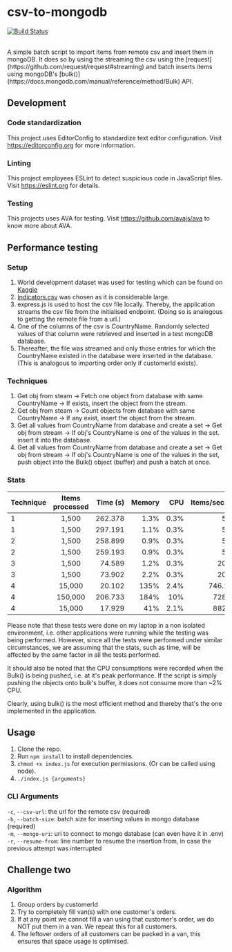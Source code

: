 # csv-to-mongodb
[![Build Status](https://www.travis-ci.com/harsilspatel/csv-to-mongodb.svg?token=yLgWGY7CNm621frWpHzZ&branch=master)](https://www.travis-ci.com/harsilspatel/csv-to-mongodb)

</br>
A simple batch script to import items from remote csv and insert them in mongoDB. It does so by using the streaming the csv using the [request](https://github.com/request/request#streaming) and batch inserts items using mongoDB's [bulk()](https://docs.mongodb.com/manual/reference/method/Bulk) API.

## Development
### Code standardization
This project uses EditorConfig to standardize text editor configuration.
Visit https://editorconfig.org for more information.

### Linting
This project employees ESLint to detect suspicious code in JavaScript files.
Visit https://eslint.org for details.

### Testing
This projects uses AVA for testing.
Visit https://github.com/avajs/ava to know more about AVA.

## Performance testing
### Setup
1. World development dataset was used for testing which can be found on [Kaggle](https://www.kaggle.com/worldbank/world-development-indicators)
2. [Indicators.csv](https://www.kaggle.com/worldbank/world-development-indicators#Indicators.csv) was chosen as it is considerable large.
3. express.js is used to host the csv file locally. Thereby, the application streams the csv file from the initialised endpoint. (Doing so is analogous to getting the remote file from a url.)
4. One of the columns of the csv is CountryName. Randomly selected values of that column were retrieved and inserted in a test mongoDB database.
5. Thereafter, the file was streamed and only those entries for which the CountryName existed in the database were inserted in the database. (This is analogous to importing order only if customerId exists).

### Techniques
1. Get obj from steam -> Fetch one object from database with same CountryName -> If exists, insert the object from the stream.
2. Get obj from steam -> Count objects from database with same CountryName -> If any exist, insert the object from the stream.
3. Get all values from CountryName from database and create a set -> Get obj from stream -> If obj's CountryName is one of the values in the set. insert it into the database.
4. Get all values from CountryName from database and create a set -> Get obj from stream -> If obj's CountryName is one of the values in the set, push object into the Bulk() object (buffer) and push a batch at once.

### Stats

| Technique     | Items processed | Time (s)  | Memory | CPU | Items/second | Links | Screenshot|
| ------------- |:-------------:| -----:|-----:| -----:| -----:|  -----:| -----:|
| 1 | 1,500     |    262.378 | 1.3% | 0.3% | 5.72 | [🔗](/performance-testing/test-4.11.29-AM-Indicators-1500.json) | [📸](/performance-testing/v1-1.png) |
| 1 | 1,500     |    297.191 | 1.1% | 0.3% | 5.05 | [🔗](/performance-testing/test-5.10.02-AM-Indicators-1500.json) | [📸](/performance-testing/v1-2.png) |
| 2 | 1,500     |    258.899 | 0.9% | 0.3% | 5.81 | [🔗](/performance-testing/test-5.17.45-AM-Indicators-1500.json) | [📸](/performance-testing/v2-1.png) |
| 2 | 1,500     |    259.193 | 0.9% | 0.3% | 5.79 | [🔗](/performance-testing/test-5.23.40-AM-Indicators-1500.json) | [📸](/performance-testing/v2-2.png) |
| 3 | 1,500     |    74.589 | 1.2% | 0.3% | 20.13| [🔗](/performance-testing/test-5.44.47-AM-Indicators-1500.json) | [📸](/performance-testing/v3-1.png) |
| 3 | 1,500     |    73.902 | 2.2% | 0.3% | 20.29 | [🔗](/performance-testing/test-5.46.13-AM-Indicators-1500.json) | [📸](/performance-testing/v3-2.png) |
| 4 | 15,000      |    20.102 |  135% | 2.4% | 746.226 | [🔗](/performance-testing/test-6.28.00-AM-Indicators-15000.json) | [📸](v4-1.png) |
| 4 | 150,000     |    206.733 | 184% | 10% | 728.15 | [🔗](/performance-testing/test-6.37.26-AM-Indicators-150000.json) | [📸](v4-2.png) |
| 4 | 15,000      |  17.929 | 41% | 2.1% | 882.35 | [🔗](/performance-testing/test-11.41.37-AM-Indicators-15000.json) | [📸](v4-3.png) |

Please note that these tests were done on my laptop in a non isolated environment, i.e. other applications were running while the testing was being performed. However, since all the tests were performed under similar circumstances, we are assuming that the stats, such as time, will be affected by the same factor in all the tests performed.

It should also be noted that the CPU consumptions were recorded when the Bulk() is being pushed, i.e. at it's peak performance. If the script is simply pushing the objects onto bulk's buffer, it does not consume more than ~2% CPU.

Clearly, using bulk() is the most efficient method and thereby that's the one implemented in the application.

## Usage
1. Clone the repo.
2. Run `npm install` to install dependencies.
3. `chmod +x index.js` for execution permissions. (Or can be called using node).
4. `./index.js {arguments}`

### CLI Arguments
`-c`, `--csv-url`: the url for the remote csv (required) </br>
`-b`, `--batch-size`: batch size for inserting values in mongo database (required) </br>
`-m`, `--mongo-uri`: uri to connect to mongo database (can even have it in .env) </br>
`-r`, `--resume-from`: line number to resume the insertion from, in case the previous attempt was interrupted </br>


## Challenge two
### Algorithm
1. Group orders by customerId
2. Try to completely fill van(s) with one customer's orders.
3. If at any point we cannot fill a van using that customer's order, we do NOT put them in a van. We repeat this for all customers.
4. The leftover orders of all customers can be packed in a van, this ensures that space usage is optimised.

